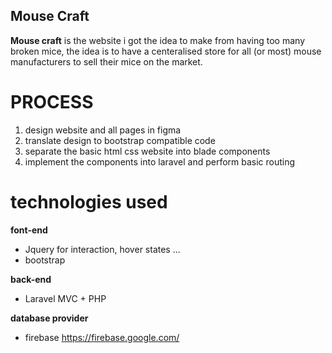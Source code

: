 ## Mouse Craft
**Mouse craft** is the website i got the idea to make from having too many broken mice, the idea is to have a centeralised store for all (or most) mouse manufacturers to sell their mice on the market.


# PROCESS
1. design website and all pages in figma
2. translate design to bootstrap compatible code 
3. separate the basic html css website into blade components 
4. implement the components into laravel and perform basic routing


# technologies used 
**font-end**
  - Jquery for interaction, hover states ...
  - bootstrap
  
**back-end**
  - Laravel MVC + PHP
  
**database provider**
  - firebase https://firebase.google.com/

